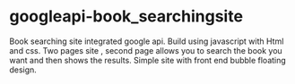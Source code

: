 # googleapi-book_searchingsite

Book searching site integrated google api.
Build using javascript with Html and css.
Two pages site , second page allows you to search the book you want and then shows the results.
Simple site with front end bubble floating design.
